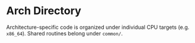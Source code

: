 # Arch Directory

Architecture-specific code is organized under individual CPU targets (e.g. `x86_64`). Shared routines belong under `common/`.
